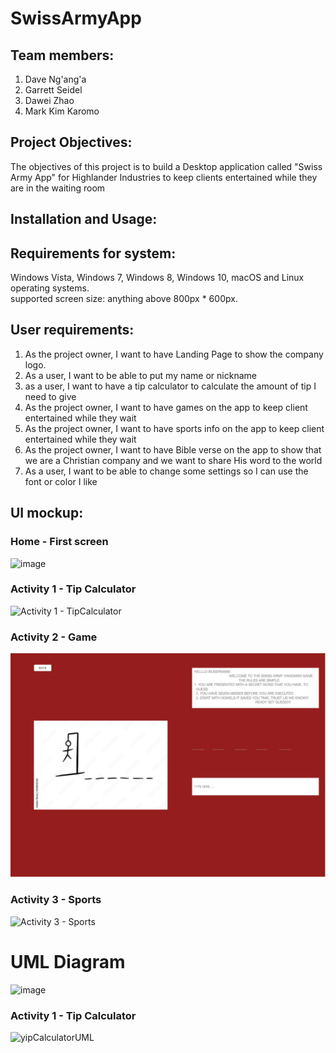 # SwissArmyApp

## Team members:

  1. Dave	Ng'ang'a <br />
  2. Garrett	Seidel <br />
  3. Dawei	Zhao <br />
  4. Mark Kim	Karomo <br />

## Project Objectives:
The objectives of this project is to build a Desktop application called "Swiss Army App" for Highlander Industries to keep clients entertained while they are in the waiting room 

## Installation and Usage:

## Requirements for system:
Windows Vista, Windows 7, Windows 8, Windows 10, macOS and Linux operating systems. <br />
supported screen size: anything above 800px * 600px.  <br />

## User requirements:

1. As the project owner, I want to have Landing Page to show the company logo.
2. As a user, I want to be able to put my name or nickname 
3. as a user, I want to have a tip calculator to calculate the amount of tip I need to give
4. As the project owner, I want to have games on the app to keep client entertained while they wait
5. As the project owner, I want to have sports info on the app to keep client entertained while they wait
6. As the project owner, I want to have Bible verse on the app to show that we are a Christian company and we want to share His word to the world
7. As a user, I want to be able to change some settings so I can use the font or color I like

## UI mockup:

### Home - First screen
![image](https://user-images.githubusercontent.com/44644848/230133199-7e18208b-ec90-4bea-b5ba-6ec878a58c4c.png)

### Activity 1 - Tip Calculator
![Activity 1 - TipCalculator](https://user-images.githubusercontent.com/66706679/230077005-43242a75-effb-477d-b949-f7efc36b511f.jpg)

### Activity 2 - Game
![HangmanUI.png](SwissArmyApp%2Fsrc%2Fmain%2Fresources%2Fcom%2Fexample%2Fswissarmyapp%2FHangmanUI.png)

### Activity 3 - Sports
![Activity 3 - Sports](https://user-images.githubusercontent.com/44644848/229956059-6ead169e-1d72-4003-a6f9-aba3cf323e06.png)

# UML Diagram

![image](https://user-images.githubusercontent.com/44644848/230129107-354ff7e2-3266-47f1-a842-92f728ad48b3.png)

### Activity 1 - Tip Calculator
![yipCalculatorUML](https://user-images.githubusercontent.com/66706679/230085257-e7fde85c-592b-4b5e-a3e3-736be97f5dcd.jpg)


